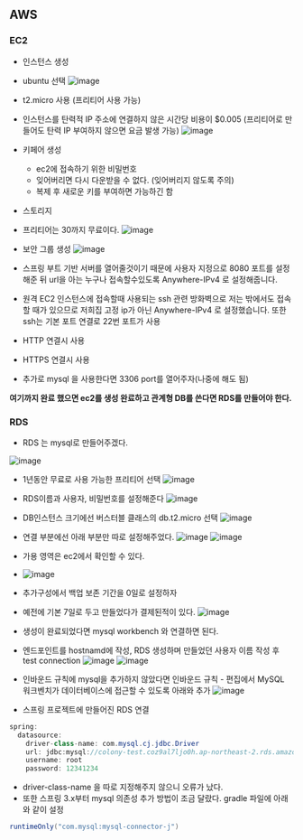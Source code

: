 ## AWS


### EC2

* 인스턴스 생성
* ubuntu 선택
![image](https://github.com/dgjinsu/AWS-study/assets/97269799/e400c44f-5aad-4532-9808-a5d9072f69f1)


* t2.micro 사용 (프리티어 사용 가능)
 * 인스턴스를 탄력적 IP 주소에 연결하지 않은 시간당 비용이 $0.005 (프리티어로 만들어도 탄력 IP 부여하지 않으면 요금 발생 가능) 
![image](https://github.com/dgjinsu/AWS-study/assets/97269799/d883ed5b-7a45-41a0-8a9a-cee3d85de196)

* 키페어 생성
  * ec2에 접속하기 위한 비밀번호
  * 잊어버리면 다시 다운받을 수 없다. (잊어버리지 않도록 주의)
  * 복제 후 새로운 키를 부여하면 가능하긴 함

* 스토리지
* 프리티어는 30까지 무료이다.
![image](https://github.com/dgjinsu/AWS-study/assets/97269799/ce0fb0e0-2d23-46e8-89c6-da10328e35b0)

* 보안 그룹 생성
![image](https://github.com/dgjinsu/AWS-study/assets/97269799/6d870934-f423-417d-83bb-6a015495639f)
 * 스프링 부트 기반 서버를 열어줄것이기 때문에 사용자 지정으로 8080 포트를 설정해준 뒤 url을 아는 누구나 접속할수있도록 Anywhere-IPv4 로 설정해줍니다.
 * 원격 EC2 인스턴스에 접속할때 사용되는 ssh 관련 방화벽으로 저는 밖에서도 접속할 때가 있으므로 저희집 고정 ip가 아닌 Anywhere-IPv4 로 설정했습니다. 또한 ssh는 기본 포트 연결로 22번 포트가 사용
 * HTTP 연결시 사용
 * HTTPS 연결시 사용
 * 추가로 mysql 을 사용한다면 3306 port를 열어주자(나중에 해도 됨)


**여기까지 완료 했으면 ec2를 생성 완료하고 관계형 DB를 쓴다면 RDS를 만들어야 한다.**

### RDS 

* RDS 는 mysql로 만들어주겠다.

![image](https://github.com/dgjinsu/AWS-study/assets/97269799/853fcfc0-bbe0-4bfc-8dcc-b72086605395)

* 1년동안 무료로 사용 가능한 프리티어 선택
![image](https://github.com/dgjinsu/AWS-study/assets/97269799/c5a1ba0d-b623-40e2-897a-4ed5d54b63f5)

* RDS이름과 사용자, 비밀번호를 설정해준다
![image](https://github.com/dgjinsu/AWS-study/assets/97269799/82433fde-a515-4c0c-b8da-ea9db8ee48c2)

* DB인스턴스 크기에선 버스터블 클래스의 db.t2.micro 선택
![image](https://github.com/dgjinsu/AWS-study/assets/97269799/2ea00a2a-703f-43b7-bdc9-89f0c52df4e0)

* 연결 부분에선 아래 부분만 따로 설정해주었다.
![image](https://github.com/dgjinsu/AWS-study/assets/97269799/b6e5014c-e57d-42ad-9710-ca73398883f0)
![image](https://github.com/dgjinsu/AWS-study/assets/97269799/3bebfb77-97ae-432c-9608-3be713ade1ee)
* 가용 영역은 ec2에서 확인할 수 있다.
* ![image](https://github.com/dgjinsu/AWS-study/assets/97269799/059a2fcf-9eb9-48a9-b0f8-0e4d81567190)


* 추가구성에서 백업 보존 기간을 0일로 설정하자
* 예전에 기본 7일로 두고 만들었다가 결제된적이 있다.
![image](https://github.com/dgjinsu/AWS-study/assets/97269799/9c16fb61-1e66-4750-b3eb-06081d11120b)

* 생성이 완료되었다면 mysql workbench 와 연결하면 된다.

* 엔드포인트를 hostnamd에 작성, RDS 생성하며 만들었던 사용자 이름 작성 후 test connection
![image](https://github.com/dgjinsu/AWS-study/assets/97269799/1b7794a3-3666-4b1f-bd94-edd94d6fe176)
![image](https://github.com/dgjinsu/AWS-study/assets/97269799/b29405ba-1eb6-46e0-82c5-7f06a1609c1a)

* 인바운드 규칙에 mysql을 추가하지 않았다면 인바운드 규칙 - 편집에서 MySQL 워크벤치가  데이터베이스에 접근할 수 있도록 아래와 추가
![image](https://github.com/dgjinsu/AWS-study/assets/97269799/27f9b294-b0c6-47d8-b310-99af1d3a4f71)

* 스프링 프로젝트에 만들어진 RDS 연결
```java
spring:
  datasource:
    driver-class-name: com.mysql.cj.jdbc.Driver
    url: jdbc:mysql://colony-test.coz9al7ljo0h.ap-northeast-2.rds.amazonaws.com:3306/colony-test
    username: root
    password: 12341234
```
 * driver-class-name 을 따로 지정해주지 않으니 오류가 났다.
 * 또한 스프링 3.x부터 mysql 의존성 추가 방법이 조금 달랐다. gradle 파일에 아래와 같이 설정
```java
runtimeOnly("com.mysql:mysql-connector-j")
```



